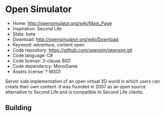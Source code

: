 # Open Simulator

- Home: http://opensimulator.org/wiki/Main_Page
- Inspiration: Second Life
- State: beta
- Download: http://opensimulator.org/wiki/Download
- Keyword: adventure, content open
- Code repository: https://github.com/opensim/opensim.git
- Code language: C#
- Code license: 3-clause BSD
- Code dependency: MonoGame
- Assets license: ? (BSD)

Server side implementation of an open virtual 3D world in which users can create their own content.
It was founded in 2007 as an open source alternative to Second Life and is compatible to Second Life clients.

## Building
